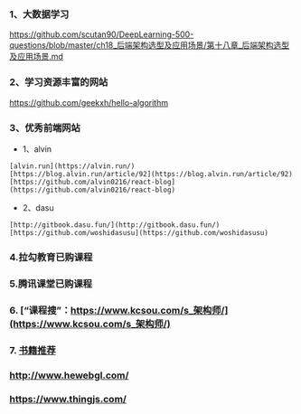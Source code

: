### 1、大数据学习
https://github.com/scutan90/DeepLearning-500-questions/blob/master/ch18_后端架构选型及应用场景/第十八章_后端架构选型及应用场景.md

### 2、学习资源丰富的网站
https://github.com/geekxh/hello-algorithm

### 3、优秀前端网站
- 1、alvin 
```
[alvin.run](https://alvin.run/) 
[https://blog.alvin.run/article/92](https://blog.alvin.run/article/92) 
[https://github.com/alvin0216/react-blog](https://github.com/alvin0216/react-blog)
```
- 2、dasu
````
[http://gitbook.dasu.fun/](http://gitbook.dasu.fun/)
[https://github.com/woshidasusu](https://github.com/woshidasusu)
````

### 4.拉勾教育已购课程

### 5.腾讯课堂已购课程

### 6. [“课程搜”：https://www.kcsou.com/s_架构师/](https://www.kcsou.com/s_架构师/)

### 7. [书籍推荐](https://github.com/sorenduan/awesome-java-books)

### http://www.hewebgl.com/

### https://www.thingjs.com/
